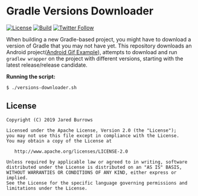 # Gradle Versions Downloader

[![License](https://img.shields.io/badge/License-Apache%202.0-blue.svg)](http://www.apache.org/licenses/LICENSE-2.0)
[![Build](https://github.com/jaredsburrows/gradle-versions-downloader/workflows/build/badge.svg)](https://github.com/jaredsburrows/gradle-versions-downloader/actions)
[![Twitter Follow](https://img.shields.io/twitter/follow/jaredsburrows.svg?style=social)](https://twitter.com/jaredsburrows)

When building a new Gradle-based project, you might have to download a version of Gradle that you may not have yet. This repository downloads an Android project([Android Gif Example](https://github.com/jaredsburrows/android-gif-example)), attempts to download and run `gradlew wrapper` on the project with different versions, starting with the latest release/release candidate.

**Running the script:**

    $ ./versions-downloader.sh

## License

    Copyright (C) 2019 Jared Burrows

    Licensed under the Apache License, Version 2.0 (the "License");
    you may not use this file except in compliance with the License.
    You may obtain a copy of the License at

       http://www.apache.org/licenses/LICENSE-2.0

    Unless required by applicable law or agreed to in writing, software
    distributed under the License is distributed on an "AS IS" BASIS,
    WITHOUT WARRANTIES OR CONDITIONS OF ANY KIND, either express or implied.
    See the License for the specific language governing permissions and
    limitations under the License.

